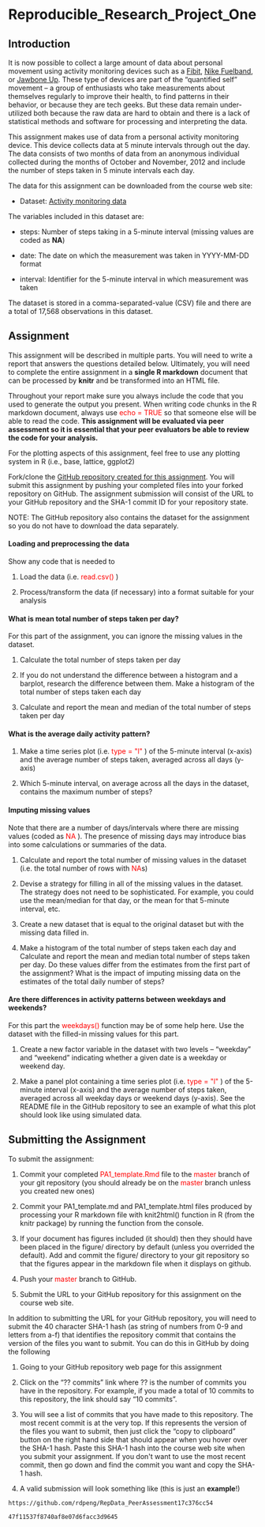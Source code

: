 # Reproducible_Research_Project_One 

## Introduction 

It is now possible to collect a large amount of data about personal movement using activity monitoring devices such as a [Fibit](http://www.fitbit.com/), [Nike Fuelband](http://www.nike.com/us/en_us/c/nikeplus-fuelband), or [Jawbone Up](https://jawbone.com/up). These type of devices are part of the “quantified self” movement – a group of enthusiasts who take measurements about themselves regularly to improve their health, to find patterns in their behavior, or because they are tech geeks. But these data remain under-utilized both because the raw data are hard to obtain and there is a lack of statistical methods and software for processing and interpreting the data. 

This assignment makes use of data from a personal activity monitoring device. This device collects data at 5 minute intervals through out the day. The data consists of two months of data from an anonymous individual collected during the months of October and November, 2012 and include the number of steps taken in 5 minute intervals each day. 

The data for this assignment can be downloaded from the course web site: 

- Dataset: [Activity monitoring data](https://d396qusza40orc.cloudfront.net/repdata%2Fdata%2Factivity.zip) 

The variables included in this dataset are: 

- steps: Number of steps taking in a 5-minute interval (missing values are coded as **NA**) 

- date: The date on which the measurement was taken in YYYY-MM-DD format 

- interval: Identifier for the 5-minute interval in which measurement was taken 

The dataset is stored in a comma-separated-value (CSV) file and there are a total of 17,568 observations in this dataset. 

## Assignment 

This assignment will be described in multiple parts. You will need to write a report that answers the questions detailed below. Ultimately, you will need to complete the entire assignment in a **single R markdown** document that can be processed by **knitr** and be transformed into an HTML file. 

Throughout your report make sure you always include the code that you used to generate the output you present. When writing code chunks in the R markdown document, always use <font color=#FF0000> echo = TRUE </font> so that someone else will be able to read the code. **This assignment will be evaluated via peer assessment so it is essential that your peer evaluators be able to review the code for your analysis.** 

For the plotting aspects of this assignment, feel free to use any plotting system in R (i.e., base, lattice, ggplot2) 

Fork/clone the [GitHub repository created for this assignment](http://github.com/rdpeng/RepData_PeerAssessment1). You will submit this assignment by pushing your completed files into your forked repository on GitHub. The assignment submission will consist of the URL to your GitHub repository and the SHA-1 commit ID for your repository state. 

NOTE: The GitHub repository also contains the dataset for the assignment so you do not have to download the data separately. 

#### Loading and preprocessing the data 

Show any code that is needed to 

1. Load the data (i.e. <font color=#FF0000> read.csv() </font>) 

2. Process/transform the data (if necessary) into a format suitable for your analysis 

#### What is mean total number of steps taken per day? 

For this part of the assignment, you can ignore the missing values in the dataset. 

1. Calculate the total number of steps taken per day 

2. If you do not understand the difference between a histogram and a barplot, research the difference between them. Make a histogram of the total number of steps taken each day 

3. Calculate and report the mean and median of the total number of steps taken per day 

#### What is the average daily activity pattern? 

1. Make a time series plot (i.e. <font color=#FF0000> type = "l" </font>) of the 5-minute interval (x-axis) and the average number of steps taken, averaged across all days (y-axis) 

2. Which 5-minute interval, on average across all the days in the dataset, contains the maximum number of steps? 

#### Imputing missing values 

Note that there are a number of days/intervals where there are missing values (coded as <font color=#FF0000> NA </font>). The presence of missing days may introduce bias into some calculations or summaries of the data. 

1. Calculate and report the total number of missing values in the dataset (i.e. the total number of rows with <font color=#FF0000> NA</font>s) 

2. Devise a strategy for filling in all of the missing values in the dataset. The strategy does not need to be sophisticated. For example, you could use the mean/median for that day, or the mean for that 5-minute interval, etc. 

3. Create a new dataset that is equal to the original dataset but with the missing data filled in. 

4. Make a histogram of the total number of steps taken each day and Calculate and report the mean and median total number of steps taken per day. Do these values differ from the estimates from the first part of the assignment? What is the impact of imputing missing data on the estimates of the total daily number of steps? 

#### Are there differences in activity patterns between weekdays and weekends? 

For this part the <font color=#FF0000> weekdays() </font> function may be of some help here. Use the dataset with the filled-in missing values for this part. 

1. Create a new factor variable in the dataset with two levels – “weekday” and “weekend” indicating whether a given date is a weekday or weekend day. 

2. Make a panel plot containing a time series plot (i.e. <font color=#FF0000> type = "l" </font>) of the 5-minute interval (x-axis) and the average number of steps taken, averaged across all weekday days or weekend days (y-axis). See the README file in the GitHub repository to see an example of what this plot should look like using simulated data. 

## Submitting the Assignment 

To submit the assignment: 

1. Commit your completed <font color=#FF0000> PA1_template.Rmd </font> file to the <font color=#FF0000> master </font> branch of your git repository (you should already be on the <font color=#FF0000> master </font> branch unless you created new ones)

2. Commit your PA1_template.md and PA1_template.html files produced by processing your R markdown file with knit2html() function in R (from the knitr package) by running the function from the console. 

3. If your document has figures included (it should) then they should have been placed in the figure/ directory by default (unless you overrided the default). Add and commit the figure/ directory to your git repository so that the figures appear in the markdown file when it displays on github. 

4. Push your <font color=#FF0000> master </font> branch to GitHub. 

5. Submit the URL to your GitHub repository for this assignment on the course web site. 

In addition to submitting the URL for your GitHub repository, you will need to submit the 40 character SHA-1 hash (as string of numbers from 0-9 and letters from a-f) that identifies the repository commit that contains the version of the files you want to submit. You can do this in GitHub by doing the following 

1. Going to your GitHub repository web page for this assignment 

2. Click on the “?? commits” link where ?? is the number of commits you have in the repository. For example, if you made a total of 10 commits to this repository, the link should say “10 commits”. 

3. You will see a list of commits that you have made to this repository. The most recent commit is at the very top. If this represents the version of the files you want to submit, then just click the “copy to clipboard” button on the right hand side that should appear when you hover over the SHA-1 hash. Paste this SHA-1 hash into the course web site when you submit your assignment. If you don't want to use the most recent commit, then go down and find the commit you want and copy the SHA-1 hash. 

4. A valid submission will look something like (this is just an **example**!) 

```
https://github.com/rdpeng/RepData_PeerAssessment17c376cc54

47f11537f8740af8e07d6facc3d9645 
```
